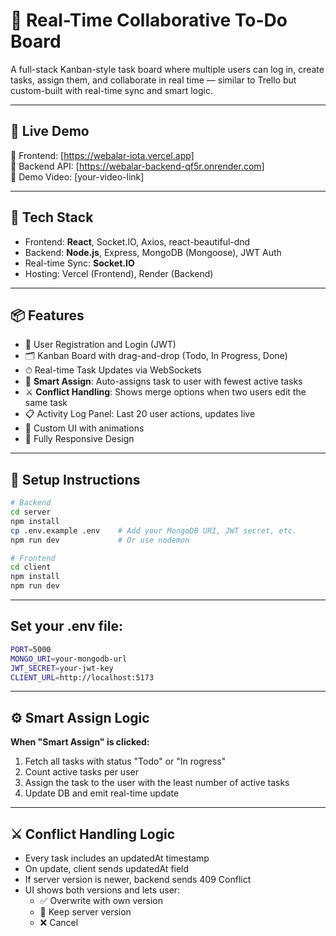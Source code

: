 # 🧠 Real-Time Collaborative To-Do Board

A full-stack Kanban-style task board where multiple users can log in, create tasks, assign them, and collaborate in real time — similar to Trello but custom-built with real-time sync and smart logic.

---

## 🚀 Live Demo

🔗 Frontend: [https://webalar-iota.vercel.app]  
🔗 Backend API: [https://webalar-backend-qf5r.onrender.com]  
🎥 Demo Video: [your-video-link]

---

## 🔧 Tech Stack

- Frontend: **React**, Socket.IO, Axios, react-beautiful-dnd
- Backend: **Node.js**, Express, MongoDB (Mongoose), JWT Auth
- Real-time Sync: **Socket.IO**
- Hosting: Vercel (Frontend), Render (Backend)

---

## 📦 Features

- 👤 User Registration and Login (JWT)
- 🗂 Kanban Board with drag-and-drop (Todo, In Progress, Done)
- ⏱ Real-time Task Updates via WebSockets
- 🧠 **Smart Assign**: Auto-assigns task to user with fewest active tasks
- ⚔️ **Conflict Handling**: Shows merge options when two users edit the same task
- 📋 Activity Log Panel: Last 20 user actions, updates live
- 🎨 Custom UI with animations
- 📱 Fully Responsive Design

---

## 📜 Setup Instructions

```bash
# Backend
cd server
npm install
cp .env.example .env    # Add your MongoDB URI, JWT secret, etc.
npm run dev             # Or use nodemon

# Frontend
cd client
npm install
npm run dev
```
---

## Set your .env file: 

```bash
PORT=5000
MONGO_URI=your-mongodb-url
JWT_SECRET=your-jwt-key
CLIENT_URL=http://localhost:5173
```

---

## ⚙ Smart Assign Logic

**When "Smart Assign" is clicked:**

1. Fetch all tasks with status "Todo" or "In  rogress"
2. Count active tasks per user
3. Assign the task to the user with the least number of active tasks
4. Update DB and emit real-time update

---

## ⚔ Conflict Handling Logic

- Every task includes an updatedAt timestamp
- On update, client sends updatedAt field
- If server version is newer, backend sends 409 Conflict
- UI shows both versions and lets user:
    - ✅ Overwrite with own version
    - 🔄 Keep server version
    - ❌ Cancel
